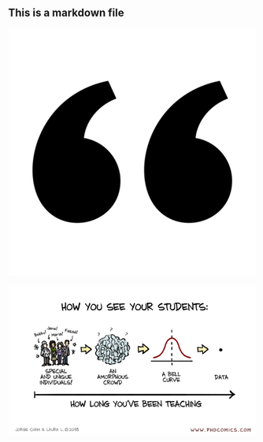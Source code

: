 ## This is a markdown file

![img](https://github.com/xirong/xirong.github.io/blob/master/images/quote-l.svg)


![I know you](https://github.com/IC2020/datasciencecoursera/blob/master/images/phd032318s.gif)
